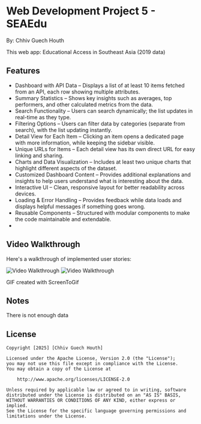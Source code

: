 # Web Development Project 5 - SEAEdu
By: Chhiv Guech Houth

This web app: Educational Access in Southeast Asia (2019 data)

## Features
- Dashboard with API Data – Displays a list of at least 10 items fetched from an API, each row showing multiple attributes.
- Summary Statistics – Shows key insights such as averages, top performers, and other calculated metrics from the data.
- Search Functionality – Users can search dynamically; the list updates in real-time as they type.
- Filtering Options – Users can filter data by categories (separate from search), with the list updating instantly.
- Detail View for Each Item – Clicking an item opens a dedicated page with more information, while keeping the sidebar visible.
- Unique URLs for Items – Each detail view has its own direct URL for easy linking and sharing.
- Charts and Data Visualization – Includes at least two unique charts that highlight different aspects of the dataset.
- Customized Dashboard Content – Provides additional explanations and insights to help users understand what is interesting about the data.
- Interactive UI – Clean, responsive layout for better readability across devices.
- Loading & Error Handling – Provides feedback while data loads and displays helpful messages if something goes wrong.
- Reusable Components – Structured with modular components to make the code maintainable and extendable.
- 
## Video Walkthrough

Here's a walkthrough of implemented user stories:

<img src='https://i.imgur.com/88zMmg4.gif' title='Video Walkthrough' width='' alt='Video Walkthrough' />
<img src='https://i.imgur.com/j2Jotlr.gif' title='Video Walkthrough' width='' alt='Video Walkthrough' />

<!-- Replace this with whatever GIF tool you used! -->
GIF created with ScreenToGif
<!-- Recommended tools:
[Kap](https://getkap.co/) for macOS
[ScreenToGif](https://www.screentogif.com/) for Windows
[peek](https://github.com/phw/peek) for Linux. -->

## Notes

There is not enough data 

## License

    Copyright [2025] [Chhiv Guech Houth]

    Licensed under the Apache License, Version 2.0 (the "License");
    you may not use this file except in compliance with the License.
    You may obtain a copy of the License at

        http://www.apache.org/licenses/LICENSE-2.0

    Unless required by applicable law or agreed to in writing, software
    distributed under the License is distributed on an "AS IS" BASIS,
    WITHOUT WARRANTIES OR CONDITIONS OF ANY KIND, either express or implied.
    See the License for the specific language governing permissions and
    limitations under the License.



